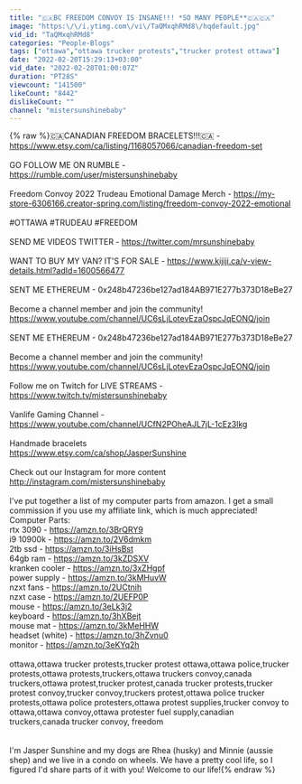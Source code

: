 ```yaml
---
title: "🇨🇦BC FREEDOM CONVOY IS INSANE!!! *SO MANY PEOPLE**🇨🇦🇨🇦"
image: "https:\/\/i.ytimg.com\/vi\/TaQMxqhRMd8\/hqdefault.jpg"
vid_id: "TaQMxqhRMd8"
categories: "People-Blogs"
tags: ["ottawa","ottawa trucker protests","trucker protest ottawa"]
date: "2022-02-20T15:29:13+03:00"
vid_date: "2022-02-20T01:00:07Z"
duration: "PT28S"
viewcount: "141500"
likeCount: "8442"
dislikeCount: ""
channel: "mistersunshinebaby"
---
```

{% raw %}🇨🇦CANADIAN FREEDOM BRACELETS!!!🇨🇦 - <a rel="nofollow" target="blank" href="https://www.etsy.com/ca/listing/1168057066/canadian-freedom-set">https://www.etsy.com/ca/listing/1168057066/canadian-freedom-set</a><br /><br />GO FOLLOW ME ON RUMBLE - <a rel="nofollow" target="blank" href="https://rumble.com/user/mistersunshinebaby">https://rumble.com/user/mistersunshinebaby</a><br /><br />Freedom Convoy 2022 Trudeau Emotional Damage Merch - <a rel="nofollow" target="blank" href="https://my-store-6306166.creator-spring.com/listing/freedom-convoy-2022-emotional">https://my-store-6306166.creator-spring.com/listing/freedom-convoy-2022-emotional</a><br /><br />#OTTAWA #TRUDEAU #FREEDOM<br /><br />SEND ME VIDEOS TWITTER - <a rel="nofollow" target="blank" href="https://twitter.com/mrsunshinebaby">https://twitter.com/mrsunshinebaby</a><br /><br />WANT TO BUY MY VAN? IT'S FOR SALE - <a rel="nofollow" target="blank" href="https://www.kijiji.ca/v-view-details.html?adId=1600566477">https://www.kijiji.ca/v-view-details.html?adId=1600566477</a><br /><br />SENT ME ETHEREUM - 0x248b47236be127ad184AB971E277b373D18eBe27<br /><br />Become a channel member and join the community!<br /><a rel="nofollow" target="blank" href="https://www.youtube.com/channel/UC6sLjLotevEzaOspcJqEONQ/join">https://www.youtube.com/channel/UC6sLjLotevEzaOspcJqEONQ/join</a><br /><br />SENT ME ETHEREUM - 0x248b47236be127ad184AB971E277b373D18eBe27<br /><br />Become a channel member and join the community!<br /><a rel="nofollow" target="blank" href="https://www.youtube.com/channel/UC6sLjLotevEzaOspcJqEONQ/join">https://www.youtube.com/channel/UC6sLjLotevEzaOspcJqEONQ/join</a><br /><br />Follow me on Twitch for LIVE STREAMS - <a rel="nofollow" target="blank" href="https://www.twitch.tv/mistersunshinebaby">https://www.twitch.tv/mistersunshinebaby</a><br /><br />Vanlife Gaming Channel - <a rel="nofollow" target="blank" href="https://www.youtube.com/channel/UCfN2POheAJL7jL-1cEz3lkg">https://www.youtube.com/channel/UCfN2POheAJL7jL-1cEz3lkg</a><br /><br />Handmade bracelets<br /><a rel="nofollow" target="blank" href="https://www.etsy.com/ca/shop/JasperSunshine">https://www.etsy.com/ca/shop/JasperSunshine</a> <br /><br />Check out our Instagram for more content<br /><a rel="nofollow" target="blank" href="http://instagram.com/mistersunshinebaby">http://instagram.com/mistersunshinebaby</a><br /><br />I've put together a list of my computer parts from amazon. I get a small commission if you use my affiliate link, which is much appreciated!<br />Computer Parts:<br />rtx 3090 - <a rel="nofollow" target="blank" href="https://amzn.to/3BrQRY9">https://amzn.to/3BrQRY9</a><br />i9 10900k - <a rel="nofollow" target="blank" href="https://amzn.to/2V6dmkm">https://amzn.to/2V6dmkm</a><br />2tb ssd - <a rel="nofollow" target="blank" href="https://amzn.to/3iHsBst">https://amzn.to/3iHsBst</a><br />64gb ram - <a rel="nofollow" target="blank" href="https://amzn.to/3kZDSXV">https://amzn.to/3kZDSXV</a><br />kranken cooler - <a rel="nofollow" target="blank" href="https://amzn.to/3xZHgpf">https://amzn.to/3xZHgpf</a><br />power supply - <a rel="nofollow" target="blank" href="https://amzn.to/3kMHuvW">https://amzn.to/3kMHuvW</a><br />nzxt fans - <a rel="nofollow" target="blank" href="https://amzn.to/2UCtnih">https://amzn.to/2UCtnih</a><br />nzxt case - <a rel="nofollow" target="blank" href="https://amzn.to/2UEFP0P">https://amzn.to/2UEFP0P</a><br />mouse - <a rel="nofollow" target="blank" href="https://amzn.to/3eLk3j2">https://amzn.to/3eLk3j2</a><br />keyboard - <a rel="nofollow" target="blank" href="https://amzn.to/3hXBejt">https://amzn.to/3hXBejt</a><br />mouse mat - <a rel="nofollow" target="blank" href="https://amzn.to/3kMeHHW">https://amzn.to/3kMeHHW</a><br />headset (white) - <a rel="nofollow" target="blank" href="https://amzn.to/3hZvnu0">https://amzn.to/3hZvnu0</a><br />monitor - <a rel="nofollow" target="blank" href="https://amzn.to/3eKYq2h">https://amzn.to/3eKYq2h</a><br /><br />ottawa,ottawa trucker protests,trucker protest ottawa,ottawa police,trucker protests,ottawa protests,truckers,ottawa truckers convoy,canada truckers,ottawa protest,trucker protest,canada trucker protests,trucker protest convoy,trucker convoy,truckers protest,ottawa police trucker protests,ottawa police protesters,ottawa protest supplies,trucker convoy to ottawa,ottawa convoy,ottawa protester fuel supply,canadian truckers,canada trucker convoy, freedom<br /><br /><br />I'm Jasper Sunshine and my dogs are Rhea (husky) and Minnie (aussie shep) and we live in a condo on wheels. We have a pretty cool life, so I figured I'd share parts of it with you! Welcome to our life!{% endraw %}
